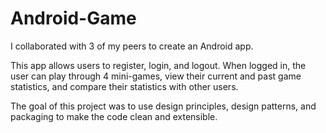 # Android-Game

I collaborated with 3 of my peers to create an Android app.

This app allows users to register, login, and logout. 
When logged in, the user can play through 4 mini-games, 
view their current and past game statistics, 
and compare their statistics with other users. 

The goal of this project was to use design principles, 
design patterns, and packaging to make the code clean 
and extensible. 
